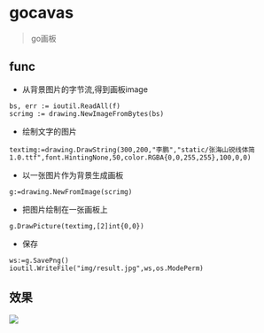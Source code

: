 # gocavas
>go画板

## func
+ 从背景图片的字节流,得到画板image
```
bs, err := ioutil.ReadAll(f)
scrimg := drawing.NewImageFromBytes(bs)
```
+ 绘制文字的图片
```
textimg:=drawing.DrawString(300,200,"李鹏","static/张海山锐线体简1.0.ttf",font.HintingNone,50,color.RGBA{0,0,255,255},100,0,0)
```
+ 以一张图片作为背景生成画板
```
g:=drawing.NewFromImage(scrimg)
```
+ 把图片绘制在一张画板上
```
g.DrawPicture(textimg,[2]int{0,0})
```
+ 保存
```
ws:=g.SavePng()
ioutil.WriteFile("img/result.jpg",ws,os.ModePerm)
```

## 效果
![](img/hh.png)